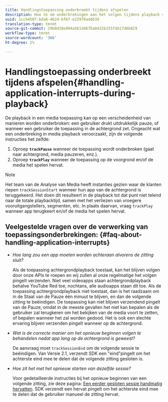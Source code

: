 ```yaml
---
title: Handlingstoepassing onderbreekt tijdens afspelen
description: Hoe te om onderbrekingen aan het volgen tijdens playback van media te behandelen.
uuid: 1ccb4507-bda6-462d-bf67-e22978a4db3d
translation-type: tm+mt
source-git-commit: 29b0d38e904a561d467ba0432b255fdb17d6b829
workflow-type: tm+mt
source-wordcount: '366'
ht-degree: 2%

---
```



# Handlingstoepassing onderbreekt tijdens afspelen{#handling-application-interrupts-during-playback}

De playback in een media toepassing kan op een verscheidenheid van manieren worden onderbroken: een gebruiker drukt uitdrukkelijk pauze, of wanneer een gebruiker de toepassing in de achtergrond zet. Ongeacht wat een onderbreking in media playback veroorzaakt, zijn de volgende instructies het zelfde:

1. Oproep **`trackPause`** wanneer de toepassing wordt onderbroken (gaat naar achtergrond, media pauzeren, enz.).
1. Oproep **`trackPlay`** wanneer de toepassing op de voorgrond en/of de media het spelen hervat.

>[!NOTE]
>
>Het team van de Analyse van Media heeft instanties gezien waar de klanten riepen `trackSessionStart` wanneer hun app van de achtergrond is teruggekeerd. Het doen dit resulteert in de playback tot dat punt niet telend naar de totale playbacktijd, samen met het verliezen van vroegere vooruitgangstellers, segmenten, etc. In plaats daarvan, vraag `trackPlay` wanneer app terugkeert en/of de media het spelen hervat.

## Veelgestelde vragen over de verwerking van toepassingsonderbrekingen: {#faq-about-handling-application-interrupts}

* _Hoe lang zou een app moeten worden achteraan alvorens de zitting sluit?_

   Als de toepassing achtergrondplayback toestaat, kan het blijven volgen door onze APIs te roepen en wij zullen al onze regelmatige het volgen pingelt verzenden. Niet veel videoapps staan achtergrondplayback behalve YouTube Red toe, nochtans, alle audioapps staan dit toe. Als de toepassing achtergrondplayback niet toestaat, dan is het raadzaam om in de Staat van de Pauze één minuut te blijven, en dan de volgende zitting te beëindigen. De toepassing kan niet blijven verzendend pingelt van de Pauze, omdat in de meeste gevallen het niet kan bepalen als de gebruiker zal terugkeren om het bekijken van de media voort te zetten, of bepalen wanneer het zal worden gedood. Het is ook een slechte ervaring blijven verzenden pingelt wanneer op de achtergrond.

* _Wat is de correcte manier om het opnieuw beginnen volgen te behandelen nadat app lang op de achtergrond is geweest?_

   De aanvraag moet `trackSessionEnd` om de volgende sessie te beëindigen. Van Versie 2.1, verzendt SDK een &quot;eind&quot;pingelt om het achterste eind mee te delen dat de volgende zitting gesloten is.

* _Hoe zit het met het opnieuw starten van dezelfde sessie?_

   Voor gedetailleerde instructies bij het opnieuw beginnen van een volgende zitting, zie deze pagina: [Een eerder gesloten sessie handmatig hervatten](/help/sdk-implement/cookbook/resuming-inactive.md). SDK verzendt een hervat pingelt om het achterste eind mee te delen dat de gebruiker manueel de zitting hervat.

